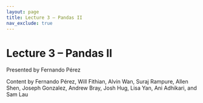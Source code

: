 ```yaml
---
layout: page
title: Lecture 3 – Pandas II
nav_exclude: true
---
```


# Lecture 3 – Pandas II

Presented by Fernando Pérez

Content by Fernando Pérez, Will Fithian, Alvin Wan, Suraj Rampure, Allen Shen, Joseph Gonzalez, Andrew Bray, Josh Hug, Lisa Yan, Ani Adhikari, and Sam Lau

